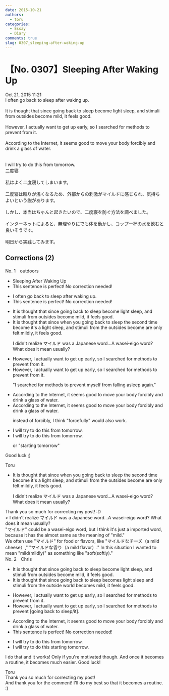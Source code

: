 ```yaml
---
date: 2015-10-21
authors:
  - toru
categories:
  - Essay
  - Diary
comments: true
slug: 0307_sleeping-after-waking-up
---
```


# 【No. 0307】Sleeping After Waking Up
<div class="date">Oct 21, 2015 11:21</div>
<div id="post"><div id="body_show_ori">
I often go back to sleep after waking up.<br/><br/>It is thought that since going back to sleep become light sleep, and stimuli from outsides become mild, it feels good.<br/><br/>However, I actually want to get up early, so I searched for methods to prevent from it.<br/><br/>According to the Internet, it seems good to move your body forcibly and drink a glass of water.<br/><br/><br/>I will try to do this from tomorrow.
</div></div>

<!-- more -->

<div id="post_ja"><div id="body_show_mo">
二度寝<br/><br/>私はよく二度寝してしまいます。<br/><br/>二度寝は眠りが浅くなるため、外部からの刺激がマイルドに感じられ、気持ちよいという説があります。<br/><br/>しかし、本当はちゃんと起きたいので、二度寝を防ぐ方法を調べました。<br/><br/>インターネットによると、無理やりにでも体を動かし、コップ一杯の水を飲むと良いそうです。<br/><br/>明日から実践してみます。
</div></div>

## Corrections (2)
<div id="block"><div class="first_name"> No. 1　<span class="just_name">outdoors</span></div><div id="block2">
<ul class="correction_field">
<li class="incorrect">Sleeping After Waking Up</li>
<li class="corrected perfect">This sentence is perfect! No correction needed!</li>
</ul>
<ul class="correction_field">
<li class="incorrect">I often go back to sleep after waking up.</li>
<li class="corrected perfect">This sentence is perfect! No correction needed!</li>
</ul>
<ul class="correction_field">
<li class="incorrect">It is thought that since going back to sleep become light sleep, and stimuli from outsides become mild, it feels good.</li>
<li class="corrected correct">
It is thought that since <span class="f_blue">when you </span>go<span class="sline">ing</span> back to sleep <span class="f_blue">the second time</span> <span class="sline">become</span> <span class="f_blue">it's a </span>light sleep, and stimuli from <span class="f_blue">the </span>outside<span class="sline">s</span> <span class="sline">become</span> <span class="f_blue">are only felt </span>mild<span class="f_blue">ly</span>, it feels good.
<p class="correction_comment">I didn't realize マイルド was a Japanese word...A wasei-eigo word? What does it mean usually?</p>
</li>
</ul>
<ul class="correction_field">
<li class="incorrect">However, I actually want to get up early, so I searched for methods to prevent from it.</li>
<li class="corrected correct">
However, I actually want to get up early, so I searched for methods to prevent <span class="sline">from</span> it.
<p class="correction_comment">"I searched for methods to prevent myself from falling asleep again."</p>
</li>
</ul>
<ul class="correction_field">
<li class="incorrect">According to the Internet, it seems good to move your body forcibly and drink a glass of water.</li>
<li class="corrected correct">
According to the Internet, it seems good to move your body forcibly and drink a glass of water.
<p class="correction_comment">instead of forcibly, I think "forcefully" would also work.</p>
</li>
</ul>
<ul class="correction_field">
<li class="incorrect">I will try to do this from tomorrow.</li>
<li class="corrected correct">
I will try to do this from tomorrow.
<p class="correction_comment">or "starting tomorrow"</p>
</li>
</ul>
<p class="comment_small">
 Good luck ;)
</p>

</div><div class="name"><span class="just_name">Toru</span><br><div class="quote_field"><ul class="correction_field">
<li class="corrected correct">
It is thought that since <span class="f_blue">when you </span>go<span class="sline">ing</span> back to sleep <span class="f_blue">the second time</span> <span class="sline">become</span> <span class="f_blue">it's a </span>light sleep, and stimuli from <span class="f_blue">the </span>outside<span class="sline">s</span> <span class="sline">become</span> <span class="f_blue">are only felt </span>mild<span class="f_blue">ly</span>, it feels good.
<p class="correction_comment">
I didn't realize マイルド was a Japanese word...A wasei-eigo word? What does it mean usually?
</p>
</li>
</ul></div>
Thank you so much for correcting my post! :D<br/>&gt; I didn't realize マイルド was a Japanese word...A wasei-eigo word? What does it mean usually?<br/>"マイルド" could be a wasei-eigo word, but I think it's just a imported word, because it has the almost same as the meaning of "mild."<br/>We often use "マイルド" for food or flavors, like "マイルドなチーズ（a mild cheese）," "マイルドな香り（a mild flavor）." In this situation I wanted to mean "mild(mildly)" as something like "soft(softly)."
</div>
</div>
<div id="block"><div class="first_name"> No. 2　<span class="just_name">Chris</span></div><div id="block2">
<ul class="correction_field">
<li class="incorrect">It is thought that since going back to sleep become light sleep, and stimuli from outsides become mild, it feels good.</li>
<li class="corrected correct">
It is thought that since going back to sleep <span class="f_blue">becomes</span> light sleep and stimuli from <span class="f_blue">the </span>outside <span class="f_blue">world</span> become<span class="f_blue">s</span> mild, it feels good.
</li>
</ul>
<ul class="correction_field">
<li class="incorrect">However, I actually want to get up early, so I searched for methods to prevent from it.</li>
<li class="corrected correct">
However, I actually want to get up early, so I searched for methods to prevent [<span class="f_blue">going back to sleep/it].</span>
</li>
</ul>
<ul class="correction_field">
<li class="incorrect">According to the Internet, it seems good to move your body forcibly and drink a glass of water.</li>
<li class="corrected perfect">This sentence is perfect! No correction needed!</li>
</ul>
<ul class="correction_field">
<li class="incorrect">I will try to do this from tomorrow.</li>
<li class="corrected correct">
I will try to do this <span class="f_blue">starting </span>tomorrow.
</li>
</ul>
<p class="comment_small">
 I do that and it works! Only if you're motivated though. And once it becomes a routine, it becomes much easier. Good luck!
</p>

</div><div class="name"><span class="just_name">Toru</span><br>
Thank you so much for correcting my post! <br/>And thank you for the comment! I'll do my best so that it becomes a routine. :)
</div>
</div>
